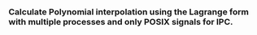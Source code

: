 ### Calculate Polynomial interpolation using the Lagrange form with multiple processes and only POSIX signals for IPC.

